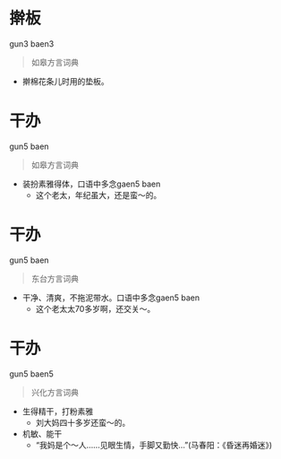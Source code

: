 # 擀板
gun3 baen3
> 如皋方言词典
- 擀棉花条儿时用的垫板。


# 干办
gun5 baen
> 如皋方言词典
- 装扮素雅得体，口语中多念gaen5 baen
  - 这个老太，年纪虽大，还是蛮～的。


# 干办
gun5 baen
> 东台方言词典
- 干净、清爽，不拖泥带水。口语中多念gaen5 baen
  - 这个老太太70多岁啊，还交关～。


# 干办
gun5 baen5
> 兴化方言词典
- 生得精干，打粉素雅
  - 刘大妈四十多岁还蛮～的。
- 机敏、能干
  - “我妈是个～人……见眼生情，手脚又勤快…”(马春阳：《昏迷再婚迷》)
